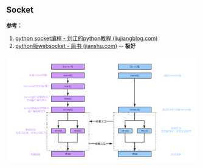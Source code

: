 ## Socket

**参考：**  

1. [python socket编程 - 刘江的python教程 (liujiangblog.com)](https://www.liujiangblog.com/course/python/76)
2. [python版websocket - 简书 (jianshu.com)](https://www.jianshu.com/p/e3fe5805e51c) -- **极好**



![python socket编程 - 刘江的python教程](../../resource/1762677-20201007160746044-1258982359-16760257230411.png)

